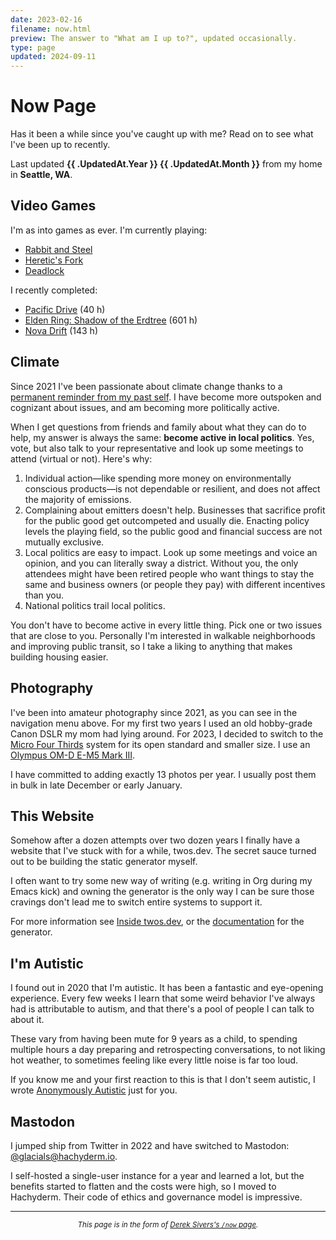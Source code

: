 ```yaml
---
date: 2023-02-16
filename: now.html
preview: The answer to "What am I up to?", updated occasionally.
type: page
updated: 2024-09-11
---
```


# Now Page

Has it been a while since you've caught up with me?
Read on to see what I've been up to recently.

Last updated **{{ .UpdatedAt.Year }} {{ .UpdatedAt.Month }}**
from my home in **Seattle, WA**.

## Video Games

I'm as into games as ever. I'm currently playing:

- [Rabbit and Steel](https://store.steampowered.com/app/2132850/Rabbit_and_Steel/)
- [Heretic's Fork](https://store.steampowered.com/app/2181610/Heretics_Fork/)
- [Deadlock](https://store.steampowered.com/app/1422450/Deadlock/)

I recently completed:

- [Pacific Drive](https://store.steampowered.com/app/1458140/Pacific_Drive/) (40 h)
- [Elden Ring: Shadow of the Erdtree](https://store.steampowered.com/app/2778580/ELDEN_RING_Shadow_of_the_Erdtree/) (601 h)
- [Nova Drift](https://store.steampowered.com/app/858210/Nova_Drift/) (143 h)

## Climate

Since 2021 I've been passionate about climate change thanks to a
[permanent reminder from my past self](/tattoo.html).
I have become more outspoken and cognizant about issues,
and am becoming more politically active.

When I get questions from friends and family about what they can do to help,
my answer is always the same: **become active in local politics**. Yes, vote, but also talk to your representative and look up some meetings to attend (virtual or not). Here's why:

1. Individual action—like spending more money on environmentally conscious products—is not dependable or resilient,
   and does not affect the majority of emissions.
2. Complaining about emitters doesn't help.
   Businesses that sacrifice profit for the public good get outcompeted and usually die.
   Enacting policy levels the playing field,
   so the public good and financial success are not mutually exclusive.
3. Local politics are easy to impact.
   Look up some meetings and voice an opinion, and you can literally sway a district.
   Without you, the only attendees might have been retired people who want things to stay the same and business owners (or people they pay) with different incentives than you.
4. National politics trail local politics.

You don't have to become active in every little thing.
Pick one or two issues that are close to you.
Personally I'm interested in walkable neighborhoods and improving public transit, so I take a liking to anything that makes building housing easier.

## Photography

I've been into amateur photography since 2021,
as you can see in the navigation menu above.
For my first two years I used an old hobby-grade Canon DSLR my mom had lying around.
For 2023, I decided to switch to the [Micro Four Thirds](https://www.four-thirds.org/en/) system for its open standard and smaller size.
I use an [Olympus OM-D E-M5 Mark III](https://amzn.to/3Qaj7qm).

I have committed to adding exactly 13 photos per year.
I usually post them in bulk in late December or early January.

## This Website

Somehow after a dozen attempts over two dozen years I finally have a
website that I've stuck with for a while, twos.dev.
The secret sauce turned out to be building the static generator myself.

I often want to try some new way of writing
(e.g. writing in Org during my Emacs kick)
and owning the generator is the only way I can be sure those cravings don't lead me to switch entire systems to support it.

For more information see [Inside twos.dev](/meta.html),
or the [documentation](/winter.html) for the generator.

## I'm Autistic

I found out in 2020 that I'm autistic.
It has been a fantastic and eye-opening experience.
Every few weeks I learn that some weird behavior I've always had is attributable to autism,
and that there's a pool of people I can talk to about it.

These vary from having been mute for 9 years as a child,
to spending multiple hours a day preparing and retrospecting conversations,
to not liking hot weather,
to sometimes feeling like every little noise is far too loud.

If you know me and your first reaction to this is that I don't seem autistic,
I wrote [Anonymously Autistic](/autism.html) just for you.

## Mastodon

I jumped ship from Twitter in 2022 and have switched to Mastodon:
[@glacials@hachyderm.io](https://hachyderm.io/@glacials).

I self-hosted a single-user instance for a year and learned a lot,
but the benefits started to flatten and the costs were high,
so I moved to Hachyderm.
Their code of ethics and governance model is impressive.

---

<small><center>_This page is in the form of [Derek Sivers's `/now` page](https://sive.rs/now)._</center></small>
